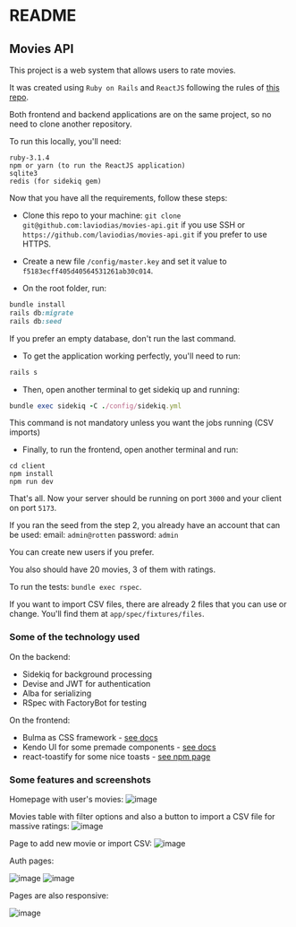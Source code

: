 # README

## Movies API

This project is a web system that allows users to rate movies.

It was created using `Ruby on Rails` and `ReactJS` following the rules of [this repo](https://github.com/oxeanbits/literate-garbanzo).

Both frontend and backend applications are on the same project, so no need to clone another repository.

To run this locally, you'll need:
```
ruby-3.1.4
npm or yarn (to run the ReactJS application)
sqlite3
redis (for sidekiq gem)
```

Now that you have all the requirements, follow these steps:

- Clone this repo to your machine:
```git clone git@github.com:laviodias/movies-api.git``` if you use SSH
or ```https://github.com/laviodias/movies-api.git``` if you prefer to use HTTPS.

- Create a new file `/config/master.key` and set it value to `f5183ecff405d40564531261ab30c014`.

- On the root folder, run:
```ruby
bundle install
rails db:migrate
rails db:seed
```
If you prefer an empty database, don't run the last command.

- To get the application working perfectly, you'll need to run:
```ruby
rails s
```

- Then, open another terminal to get sidekiq up and running:
```ruby
bundle exec sidekiq -C ./config/sidekiq.yml 
```
This command is not mandatory unless you want the jobs running (CSV imports)

- Finally, to run the frontend, open another terminal and run:
```
cd client
npm install
npm run dev
```

That's all. Now your server should be running on port `3000` and your client on port `5173`.

If you ran the seed from the step 2, you already have an account that can be used: 
email: `admin@rotten`
password: `admin`

You can create new users if you prefer.

You also should have 20 movies, 3 of them with ratings.

To run the tests: `bundle exec rspec`.

If you want to import CSV files, there are already 2 files that you can use or change. You'll find them at `app/spec/fixtures/files`.

### Some of the technology used

On the backend:
- Sidekiq for background processing
- Devise and JWT for authentication
- Alba for serializing
- RSpec with FactoryBot for testing

On the frontend:
 - Bulma as CSS framework - [see docs](https://bulma.io/)
 - Kendo UI for some premade components - [see docs](https://www.telerik.com/kendo-react-ui)
 - react-toastify for some nice toasts - [see npm page](https://www.npmjs.com/package/react-toastify)

### Some features and screenshots
Homepage with user's movies:
![image](https://github.com/laviodias/movies-api/assets/44332001/d197a9ac-c519-41e5-9803-f4e65d207264)

Movies table with filter options and also a button to import a CSV file for massive ratings:
![image](https://github.com/laviodias/movies-api/assets/44332001/bd130b39-9347-4f8b-8252-09f7784188db)

Page to add new movie or import CSV:
![image](https://github.com/laviodias/movies-api/assets/44332001/6af61b2d-fffb-45f1-95ab-fd1d71fac7c4)

Auth pages:

![image](https://github.com/laviodias/movies-api/assets/44332001/6d5ad076-ab12-49c1-9e31-3fd3abcc5642)
![image](https://github.com/laviodias/movies-api/assets/44332001/3ed54242-c822-49c7-913c-f53f25711dcc)

Pages are also responsive:

![image](https://github.com/laviodias/movies-api/assets/44332001/ddbd7064-edb0-49c0-91ab-e292e1fb3b6e)


